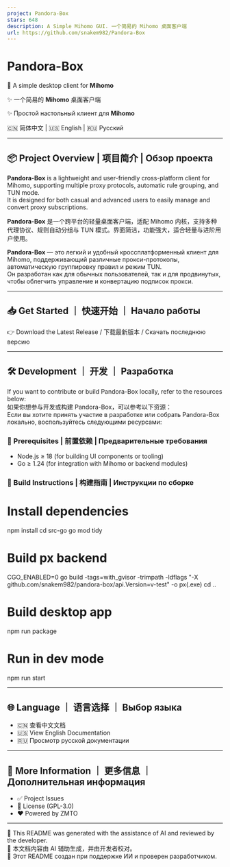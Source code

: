 ```yaml
---
project: Pandora-Box
stars: 648
description: A Simple Mihomo GUI. 一个简易的 Mihomo 桌面客户端
url: https://github.com/snakem982/Pandora-Box
---
```


Pandora-Box
===========

🌈 A simple desktop client for **Mihomo**

✨ 一个简易的 **Mihomo** 桌面客户端

✨ Простой настольный клиент для **Mihomo**

🇨🇳 简体中文 | 🇺🇸 English | 🇷🇺 Русский

* * *

📦 Project Overview | 项目简介 | Обзор проекта
------------------------------------------

**Pandora-Box** is a lightweight and user-friendly cross-platform client for Mihomo, supporting multiple proxy protocols, automatic rule grouping, and TUN mode.  
It is designed for both casual and advanced users to easily manage and convert proxy subscriptions.

**Pandora-Box** 是一个跨平台的轻量桌面客户端，适配 Mihomo 内核，支持多种代理协议、规则自动分组与 TUN 模式。界面简洁，功能强大，适合轻量与进阶用户使用。

**Pandora-Box** — это легкий и удобный кроссплатформенный клиент для Mihomo, поддерживающий различные прокси-протоколы, автоматическую группировку правил и режим TUN.  
Он разработан как для обычных пользователей, так и для продвинутых, чтобы облегчить управление и конвертацию подписок прокси.

* * *

📥 Get Started ｜ 快速开始 ｜ Начало работы
-------------------------------------

👉 Download the Latest Release / 下载最新版本 / Скачать последнюю версию

* * *

🛠 Development ｜ 开发 ｜ Разработка
--------------------------------

If you want to contribute or build Pandora-Box locally, refer to the resources below:  
如果你想参与开发或构建 Pandora-Box，可以参考以下资源：  
Если вы хотите принять участие в разработке или собрать Pandora-Box локально, воспользуйтесь следующими ресурсами:

### 🔧 Prerequisites | 前置依赖 | Предварительные требования

-   Node.js ≥ 18 (for building UI components or tooling)
-   Go ≥ 1.24 (for integration with Mihomo or backend modules)

### 🧪 Build Instructions | 构建指南 | Инструкции по сборке

# Install dependencies
npm install
cd src-go
go mod tidy

# Build px backend
CGO\_ENABLED=0 go build -tags=with\_gvisor -trimpath -ldflags "\-X github.com/snakem982/pandora-box/api.Version=v-test" -o px(.exe)
cd ..

# Build desktop app
npm run package

# Run in dev mode
npm run start

* * *

🌐 Language ｜ 语言选择 ｜ Выбор языка
--------------------------------

-   🇨🇳 查看中文文档
-   🇺🇸 View English Documentation
-   🇷🇺 Просмотр русской документации

* * *

🧭 More Information ｜ 更多信息 ｜ Дополнительная информация
------------------------------------------------------

-   ✅ Project Issues
-   📄 License (GPL-3.0)
-   ❤️ Powered by ZMTO

* * *

📝 This README was generated with the assistance of AI and reviewed by the developer.  
📝 本文档内容由 AI 辅助生成，并由开发者校对。  
📝 Этот README создан при поддержке ИИ и проверен разработчиком.
